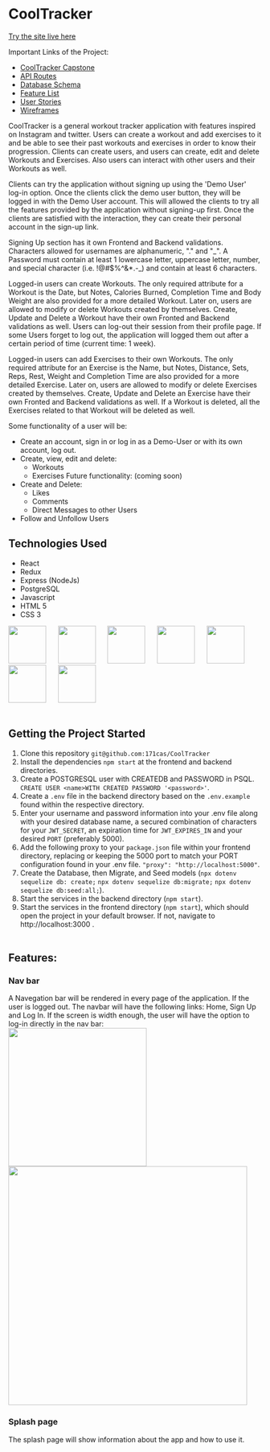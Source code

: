 # CoolTracker
[Try the site live here](https://cool-tracker.herokuapp.com/)

Important Links of the Project:
* [CoolTracker Capstone](https://github.com/171cas/CoolTracker/wiki)
* [API Routes](https://github.com/171cas/CoolTracker/wiki/API-Routes)
* [Database Schema](https://github.com/171cas/CoolTracker/wiki/Database-Schema)
* [Feature List](https://github.com/171cas/CoolTracker/wiki/Feature-List)
* [User Stories](https://github.com/171cas/CoolTracker/wiki/User-Stories)
* [Wireframes](https://github.com/171cas/CoolTracker/wiki/Wireframes)

CoolTracker is a general workout tracker application with features inspired on Instagram and twitter. Users can create a workout and add exercises to it and be able to see their past workouts and exercises in order to know their progression. Clients can create users, and users can create, edit and delete Workouts and Exercises. Also users can interact with other users and their Workouts as well.

Clients can try the application without signing up using the 'Demo User' log-in option. Once the clients click the demo user button, they will be logged in with the Demo User account. This will allowed the clients to try all the features provided by the application without signing-up first. Once the clients are satisfied with the interaction, they can create their personal account in the sign-up link.

Signing Up section has it own Frontend and Backend validations. Characters allowed for usernames are alphanumeric, "." and "_". A Password must contain at least 1 lowercase letter, uppercase letter, number, and special character (i.e. !@#$%^&*.-\_) and contain at least 6 characters.

Logged-in users can create Workouts. The only required attribute for a Workout is the Date, but Notes, Calories Burned, Completion Time and Body Weight are also provided for a more detailed Workout. Later on, users are allowed to modify or delete Workouts created by themselves. Create, Update and Delete a Workout have their own Fronted and Backend validations as well. Users can log-out their session from their profile page. If some Users forget to log out, the application will logged them out after a certain period of time (current time: 1 week).

Logged-in users can add Exercises to their own Workouts. The only required attribute for an Exercise is the Name, but Notes, Distance, Sets, Reps, Rest, Weight and Completion Time are also provided for a more detailed Exercise. Later on, users are allowed to modify or delete Exercises created by themselves. Create, Update and Delete an Exercise have their own Fronted and Backend validations as well. If a Workout is deleted, all the Exercises related to that Workout will be deleted as well.

Some functionality of a user will be:
- Create an account, sign in or log in as a Demo-User or with its own account, log out.
- Create, view, edit and delete:
   - Workouts
   - Exercises
Future functionality: (coming soon)
- Create and Delete:
   - Likes
   - Comments
   - Direct Messages to other Users
- Follow and Unfollow Users

## Technologies Used
- React 
- Redux 
- Express (NodeJs) 
- PostgreSQL 
- Javascript 
- HTML 5 
- CSS 3 

<img src='https://upload.wikimedia.org/wikipedia/commons/thumb/a/a7/React-icon.svg/2300px-React-icon.svg.png' height=75/>&nbsp;&nbsp;&nbsp;&nbsp;&nbsp;&nbsp;<img src='https://seeklogo.com/images/R/redux-logo-9CA6836C12-seeklogo.com.png' height=75/>&nbsp;&nbsp;&nbsp;&nbsp;&nbsp;&nbsp;<img src='https://www.mementotech.in/assets/images/icons/express.png' height=75/>&nbsp;&nbsp;&nbsp;&nbsp;&nbsp;&nbsp;<img src='https://icon-library.com/images/node-js-icon/node-js-icon-8.jpg' height=75/>&nbsp;&nbsp;&nbsp;&nbsp;&nbsp;&nbsp;<img src='https://upload.wikimedia.org/wikipedia/commons/thumb/9/99/Unofficial_JavaScript_logo_2.svg/1024px-Unofficial_JavaScript_logo_2.svg.png' height=75/>&nbsp;&nbsp;&nbsp;&nbsp;&nbsp;&nbsp;<img src='https://upload.wikimedia.org/wikipedia/commons/thumb/6/61/HTML5_logo_and_wordmark.svg/2048px-HTML5_logo_and_wordmark.svg.png' height=75/>&nbsp;&nbsp;&nbsp;&nbsp;&nbsp;&nbsp;<img src='https://upload.wikimedia.org/wikipedia/commons/thumb/d/d5/CSS3_logo_and_wordmark.svg/1200px-CSS3_logo_and_wordmark.svg.png' height=75/> <br/><br/>


## Getting the Project Started
1. Clone this repository ```git@github.com:171cas/CoolTracker```
2. Install the dependencies ```npm start``` at the frontend and backend directories.
3. Create a POSTGRESQL user with CREATEDB and PASSWORD in PSQL. ```CREATE USER <name>WITH CREATED PASSWORD '<password>'```.
4. Create a ```.env``` file in the backend directory based on the ```.env.example``` found within the respective directory.
5. Enter your username and password information into your .env file along with your desired database name, a secured combination of characters for your ```JWT_SECRET```, an expiration time for ```JWT_EXPIRES_IN``` and your desired ```PORT``` (preferably 5000).
6. Add the following proxy to your ```package.json``` file within your frontend directory, replacing or keeping the 5000 port to match your PORT configuration found in your .env file. ```"proxy": "http://localhost:5000"```.
7. Create the Database, then Migrate, and Seed models (```npx dotenv sequelize db: create;``` ```npx dotenv sequelize db:migrate;``` ```npx dotenv sequelize db:seed:all;```).
8. Start the services in the backend directory (```npm start```).
9. Start the services in the frontend directory (```npm start```), which should open the project in your default browser. If not, navigate to http://localhost:3000 . 
<br/><br/>

## Features:
### Nav bar
A Navegation bar will be rendered in every page of the application. 
If the user is logged out. The navbar will have the following links: Home, Sign Up and Log In.
If the screen is width enough, the user will have the option to log-in directly in the nav bar:
<br/> <img src='https://i.postimg.cc/SSZfnL3P/image-123986672.jpg' width=275/>
<img src='https://user-images.githubusercontent.com/70457320/159936944-ed9a707a-5a3e-445b-a2fb-0f49a4bfdcdf.png' width=475/>


### Splash page
The splash page will show information about the app and how to use it. 
